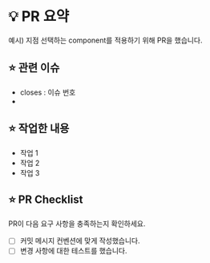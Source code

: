 # 💡 PR 요약
예시) 지점 선택하는 component를 적용하기 위해 PR을 했습니다. 

## ⭐️ 관련 이슈
- closes : 이슈 번호
- 
## ⭐️ 작업한 내용
- 작업 1
- 작업 2
- 작업 3

## ⭐️ PR Checklist
PR이 다음 요구 사항을 충족하는지 확인하세요.

- [ ] 커밋 메시지 컨벤션에 맞게 작성했습니다.
- [ ] 변경 사항에 대한 테스트를 했습니다. 
